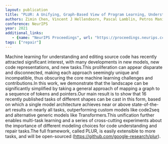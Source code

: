 ```yaml
---
layout: publication
title: "PLUR: A Unifying, Graph-Based View of Program Learning, Understanding, and Repair"
authors: Zimin Chen, Vincent J Hellendoorn, Pascal Lamblin, Petros Maniatis, Pierre-Antoine Manzagol, Daniel Tarlow, Subhodeep Moitra
conference: NeurIPS
year: 2021
additional_links:
   - {name: "NeurIPS Proceedings", url: "https://proceedings.neurips.cc/paper/2021/hash/c2937f3a1b3a177d2408574da0245a19-Abstract.html"}
tags: ["repair"]
---
```

Machine learning for understanding and editing source code has recently attracted significant interest, with many developments in new models, new code representations, and new tasks.This proliferation can appear disparate and disconnected, making each approach seemingly unique and incompatible, thus obscuring the core machine learning challenges and contributions.In this work, we demonstrate that the landscape can be significantly simplified by taking a general approach of mapping a graph to a sequence of tokens and pointers.Our main result is to show that 16 recently published tasks of different shapes can be cast in this form, based on which a single model architecture achieves near or above state-of-the-art results on nearly all tasks, outperforming custom models like code2seq and alternative generic models like Transformers.This unification further enables multi-task learning and a series of cross-cutting experiments about the importance of different modeling choices for code understanding and repair tasks.The full framework, called PLUR, is easily extensible to more tasks, and will be open-sourced (https://github.com/google-research/plur).
